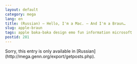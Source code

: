 ```yaml
---
layout: default
category: mega
lang: en
title: (Russian) — Hello, I'm a Mac. — And I'm a Braun…
slug: apple-braun
tags: apple baka-baka design emo fun information microsoft 
postid: 281
---
```

<p>Sorry, this entry is only available in [Russian](http://mega.genn.org/export/getposts.php).</p>